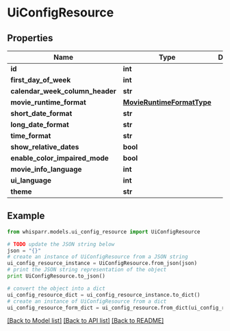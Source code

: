 # UiConfigResource


## Properties
Name | Type | Description | Notes
------------ | ------------- | ------------- | -------------
**id** | **int** |  | [optional] 
**first_day_of_week** | **int** |  | [optional] 
**calendar_week_column_header** | **str** |  | [optional] 
**movie_runtime_format** | [**MovieRuntimeFormatType**](MovieRuntimeFormatType.md) |  | [optional] 
**short_date_format** | **str** |  | [optional] 
**long_date_format** | **str** |  | [optional] 
**time_format** | **str** |  | [optional] 
**show_relative_dates** | **bool** |  | [optional] 
**enable_color_impaired_mode** | **bool** |  | [optional] 
**movie_info_language** | **int** |  | [optional] 
**ui_language** | **int** |  | [optional] 
**theme** | **str** |  | [optional] 

## Example

```python
from whisparr.models.ui_config_resource import UiConfigResource

# TODO update the JSON string below
json = "{}"
# create an instance of UiConfigResource from a JSON string
ui_config_resource_instance = UiConfigResource.from_json(json)
# print the JSON string representation of the object
print UiConfigResource.to_json()

# convert the object into a dict
ui_config_resource_dict = ui_config_resource_instance.to_dict()
# create an instance of UiConfigResource from a dict
ui_config_resource_form_dict = ui_config_resource.from_dict(ui_config_resource_dict)
```
[[Back to Model list]](../README.md#documentation-for-models) [[Back to API list]](../README.md#documentation-for-api-endpoints) [[Back to README]](../README.md)


